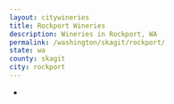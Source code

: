 ```yaml
---
layout: citywineries
title: Rockport Wineries
description: Wineries in Rockport, WA
permalink: /washington/skagit/rockport/
state: wa
county: skagit
city: rockport
---
```

-
